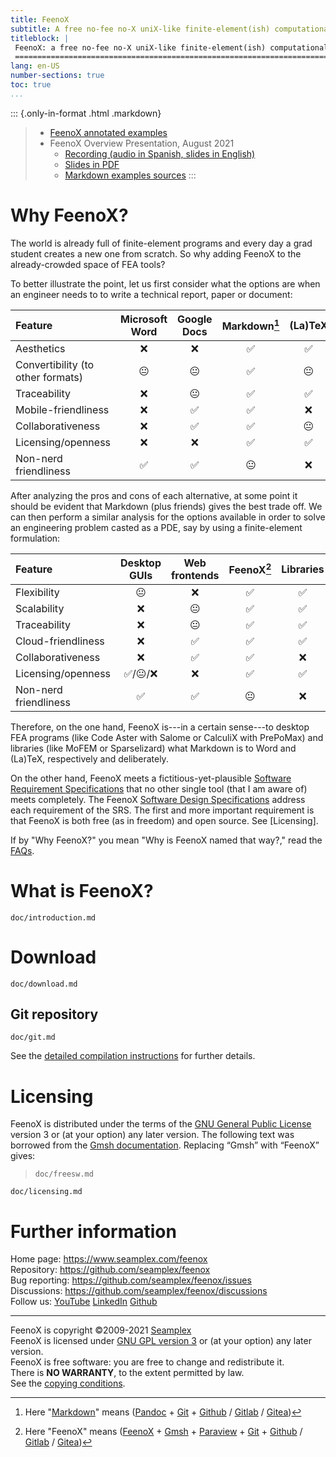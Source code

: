 ```yaml
---
title: FeenoX
subtitle: A free no-fee no-X uniX-like finite-element(ish) computational engineering tool
titleblock: |
 FeenoX: a free no-fee no-X uniX-like finite-element(ish) computational engineering tool
 =======================================================================================
lang: en-US
number-sections: true
toc: true
...
```



::: {.only-in-format .html .markdown}
> * [FeenoX annotated examples](https://www.seamplex.com/feenox/examples)
> * FeenoX Overview Presentation, August 2021
>   - [Recording (audio in Spanish, slides in English)](https://youtu.be/-RJ5qn7E9uE)
>   - [Slides in PDF](https://www.seamplex.com/feenox/doc/2021-feenox.pdf)
>   - [Markdown examples sources](https://github.com/gtheler/2021-presentation)
:::


# Why FeenoX?

The world is already full of finite-element programs and every day a grad student creates a new one from scratch.
So why adding FeenoX to the already-crowded space of FEA tools?

To better illustrate the point, let us first consider what the options are when an engineer needs to to write a technical report, paper or document:

 Feature                | Microsoft Word |  Google Docs  |  Markdown[^1]    |  (La)TeX
:-----------------------|:--------------:|:-------------:|:------------:|:----------------:
 Aesthetics             |       ❌        |       ❌       |      ✅      |  ✅
 Convertibility (to other formats)         |       😐       |       😐      |      ✅       |  😐
 Traceability           |       ❌        |       😐      |      ✅      |  ✅
 Mobile-friendliness    |       ❌        |       ✅       |      ✅      |  ❌
 Collaborativeness      |       ❌        |       ✅       |      ✅      |  😐
 Licensing/openness     |       ❌        |       ❌       |      ✅      |  ✅
 Non-nerd friendliness  |       ✅        |       ✅      |      😐      |  ❌

[^1]: Here "[Markdown](https://en.wikipedia.org/wiki/Markdown)" means ([Pandoc](https://pandoc.org/) + [Git](https://git-scm.com/) + [Github](https://github.com/) / [Gitlab](https://about.gitlab.com/) / [Gitea](https://gitea.com/}{Gitea}))

 
After analyzing the pros and cons of each alternative, at some point it should be evident that Markdown (plus friends) gives the best trade off. We can then perform a similar analysis for the options available in order to solve an engineering problem casted as a PDE, say by using a finite-element formulation:

 Feature                | Desktop GUIs  |   Web frontends  |  FeenoX[^2]  |  Libraries
:-----------------------|:-------------:|:----------------:|:---------:|:------------:
 Flexibility            |      😐       |         ❌        |     ✅    |      ✅
 Scalability            |      ❌        |         😐       |     ✅    |      ✅
 Traceability           |      ❌        |         😐       |     ✅    |      ✅
 Cloud-friendliness     |      ❌        |         ✅        |     ✅    |      ✅
 Collaborativeness      |      ❌        |         ✅        |     ✅    |      ❌
 Licensing/openness     |   ✅/😐/❌      |         ❌        |     ✅    |      ✅
 Non-nerd friendliness  |      ✅        |         ✅        |     😐   |      ❌
 
[^2]: Here "FeenoX" means ([FeenoX](https://seamplex.com/feenox) + [Gmsh](http://gmsh.info) + [Paraview](https://www.paraview.org/) + [Git](https://git-scm.com/) + [Github](https://github.com/) / [Gitlab](https://about.gitlab.com/) / [Gitea](https://gitea.com/}{Gitea}))


Therefore, on the one hand, FeenoX is---in a certain sense---to desktop FEA programs (like Code Aster with Salome or CalculiX with PrePoMax) and libraries (like MoFEM or Sparselizard) what Markdown is to Word and (La)TeX, respectively and deliberately.


On the other hand, FeenoX meets a fictitious-yet-plausible [Software Requirement Specifications](https://www.seamplex.com/feenox/doc/srs.html) that no other single tool (that I am aware of) meets completely. The FeenoX [Software Design Specifications](https://www.seamplex.com/feenox/doc/sds.html) address each requirement of the SRS.
The first and more important requirement is that FeenoX is both free (as in freedom) and open source. See [Licensing].


If by "Why FeenoX?" you mean "Why is FeenoX named that way?," read the [FAQs](doc/FAQs.md).


# What is FeenoX?

```{.include}
doc/introduction.md
```


# Download

```include
doc/download.md
```

## Git repository

```include
doc/git.md
```

See the [detailed compilation instructions](doc/compilation.md) for further details.

# Licensing

FeenoX is distributed under the terms of the [GNU General Public License](http://www.gnu.org/copyleft/gpl.html) version 3 or (at your option) any later version. The following text was borrowed from the [Gmsh documentation](http://gmsh.info/doc/texinfo/gmsh.html#Copying-conditions). Replacing “Gmsh” with “FeenoX” gives:

> ```include
> doc/freesw.md
> ```

```include
doc/licensing.md
```


# Further information

Home page: <https://www.seamplex.com/feenox>  
Repository: <https://github.com/seamplex/feenox>  
Bug reporting: <https://github.com/seamplex/feenox/issues>  
Discussions: <https://github.com/seamplex/feenox/discussions>  
Follow us: [YouTube](https://www.youtube.com/channel/UCC6SzVLxO8h6j5rLlfCQPhA)
           [LinkedIn](https://www.linkedin.com/company/seamplex/)
           [Github](https://github.com/seamplex)

---------------------------

FeenoX is copyright ©2009-2021 [Seamplex](https://www.seamplex.com)  
FeenoX is licensed under [GNU GPL version 3](http://www.gnu.org/copyleft/gpl.html) or (at your option) any later version.  
FeenoX is free software: you are free to change and redistribute it.  
There is **NO WARRANTY**, to the extent permitted by law.  
See the [copying conditions](COPYING).  
